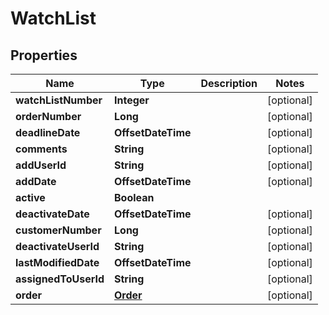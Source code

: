 

# WatchList


## Properties

| Name | Type | Description | Notes |
|------------ | ------------- | ------------- | -------------|
|**watchListNumber** | **Integer** |  |  [optional] |
|**orderNumber** | **Long** |  |  [optional] |
|**deadlineDate** | **OffsetDateTime** |  |  [optional] |
|**comments** | **String** |  |  [optional] |
|**addUserId** | **String** |  |  [optional] |
|**addDate** | **OffsetDateTime** |  |  [optional] |
|**active** | **Boolean** |  |  |
|**deactivateDate** | **OffsetDateTime** |  |  [optional] |
|**customerNumber** | **Long** |  |  [optional] |
|**deactivateUserId** | **String** |  |  [optional] |
|**lastModifiedDate** | **OffsetDateTime** |  |  [optional] |
|**assignedToUserId** | **String** |  |  [optional] |
|**order** | [**Order**](Order.md) |  |  [optional] |



